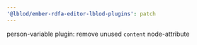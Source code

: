 ```yaml
---
'@lblod/ember-rdfa-editor-lblod-plugins': patch
---
```


person-variable plugin: remove unused `content` node-attribute
